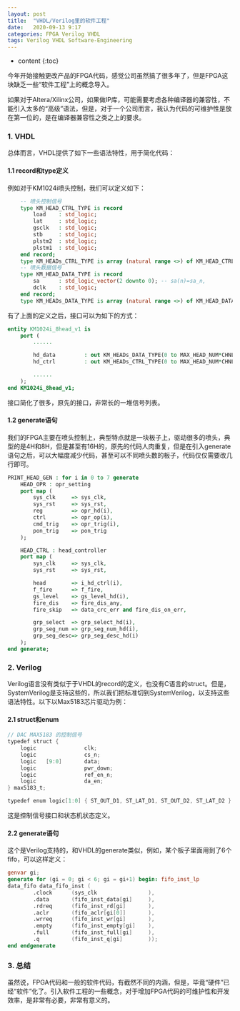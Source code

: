 ```yaml
---
layout: post
title:  "VHDL/Verilog里的软件工程"
date:   2020-09-13 9:17
categories: FPGA Verilog VHDL
tags: Verilog VHDL Software-Engineering
---
```


* content
{:toc}

今年开始接触更改产品的FPGA代码，感觉公司虽然搞了很多年了，但是FPGA这块缺乏一些“软件工程”上的概念导入。

如果对于Altera/Xilinx公司，如果做IP库，可能需要考虑各种编译器的兼容性，不能引入太多的“高级”语法，但是，对于一个公司而言，我认为代码的可维护性是放在第一位的，是在编译器兼容性之类之上的要求。

### 1. VHDL

总体而言，VHDL提供了如下一些语法特性，用于简化代码：

#### 1.1 record和type定义
例如对于KM1024i喷头控制，我们可以定义如下：
```VHDL
	-- 喷头控制信号
	type KM_HEAD_CTRL_TYPE is record
		load	: std_logic;
		lat		: std_logic;
		gsclk	: std_logic;
		stb		: std_logic;
		plstm2	: std_logic;
		plstm1	: std_logic;
	end record;
	type KM_HEADs_CTRL_TYPE is array (natural range <>) of KM_HEAD_CTRL_TYPE;
	-- 喷头数据信号
	type KM_HEAD_DATA_TYPE is record
		sa		: std_logic_vector(2 downto 0);	-- sa(n)=sa_n, 
		dclk	: std_logic;
	end record;
	type KM_HEADs_DATA_TYPE is array (natural range <>) of KM_HEAD_DATA_TYPE;
```
有了上面的定义之后，接口可以为如下的方式：
```VHDL
entity KM1024i_8head_v1 is
	port (
		......

		hd_data			: out KM_HEADs_DATA_TYPE(0 to MAX_HEAD_NUM*CHNL_PER_HEAD-1);
		hd_ctrl			: out KM_HEADs_CTRL_TYPE(0 to MAX_HEAD_NUM*CHNL_PER_HEAD-1);

		......
	);
end KM1024i_8head_v1;
```
接口简化了很多，原先的接口，非常长的一堆信号列表。

#### 1.2 generate语句
我们的FPGA主要在喷头控制上，典型特点就是一块板子上，驱动很多的喷头，典型的是4H和8H，但是甚至有16H的，原先的代码人肉重复，但是在引入generate语句之后，可以大幅度减少代码，甚至可以不同喷头数的板子，代码仅仅需要改几行即可。
```VHDL
PRINT_HEAD_GEN : for i in 0 to 7 generate
	HEAD_OPR : opr_setting
	port map (
		sys_clk		=> sys_clk,
		sys_rst		=> sys_rst,
		reg			=> opr_hd(i),
		ctrl		=> opr_op(i),
		cmd_trig	=> opr_trig(i),
		pon_trig	=> pon_trig
	);

	HEAD_CTRL : head_controller
	port map (
		sys_clk		=> sys_clk,
		sys_rst		=> sys_rst,

		head		=> i_hd_ctrl(i),
		f_fire		=> f_fire,
		gs_level	=> gs_level_hd(i),
		fire_dis	=> fire_dis_any,
		fire_skip	=> data_crc_err and fire_dis_on_err,

		grp_select	=> grp_select_hd(i),
		grp_seg_num	=> grp_seg_num_hd(i),
		grp_seg_desc=> grp_seg_desc_hd(i)
	);
end generate;
```

### 2. Verilog

Verilog语言没有类似于于VHDL的record的定义，也没有C语言的struct。但是，SystemVerilog是支持这些的，所以我们把标准切到SystemVerilog，以支持这些语法特性。以下以Max5183芯片驱动为例：

#### 2.1 struct和enum
```Verilog
// DAC MAX5183 的控制信号
typedef struct {
	logic				clk;
	logic				cs_n;
	logic	[9:0]		data;
	logic 				pwr_down;
	logic				ref_en_n;
	logic				da_en;
} max5183_t;

typedef enum logic[1:0] { ST_OUT_D1, ST_LAT_D1, ST_OUT_D2, ST_LAT_D2 } da_state_t;
```
这是控制信号接口和状态机状态定义。

#### 2.2 generate语句
这个是Verilog支持的，和VHDL的generate类似，例如，某个板子里面用到了6个fifo，可以这样定义：
```Verilog
genvar gi;
generate for (gi = 0; gi < 6; gi = gi+1) begin: fifo_inst_lp
data_fifo data_fifo_inst (
		.clock		(sys_clk				),
		.data		(fifo_inst_data[gi]		),
		.rdreq		(fifo_inst_rd[gi]		),
		.aclr		(fifo_aclr[gi[0]]		),
		.wrreq		(fifo_inst_wr[gi]		),
		.empty		(fifo_inst_empty[gi]	),
		.full		(fifo_inst_full[gi]		),
		.q			(fifo_inst_q[gi]		));
end endgenerate
```

### 3. 总结

虽然说，FPGA代码和一般的软件代码，有截然不同的内涵，但是，毕竟“硬件”已经“软件”化了。引入软件工程的一些概念，对于增加FPGA代码的可维护性和开发效率，是非常有必要，非常有意义的。